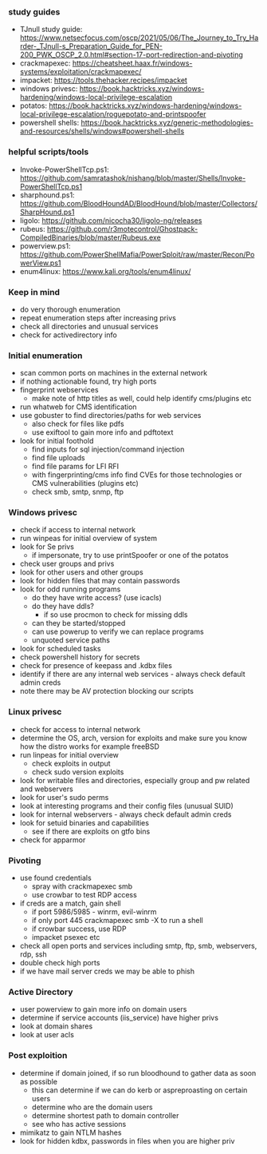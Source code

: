 ### study guides
- TJnull study guide: https://www.netsecfocus.com/oscp/2021/05/06/The_Journey_to_Try_Harder-_TJnull-s_Preparation_Guide_for_PEN-200_PWK_OSCP_2.0.html#section-17-port-redirection-and-pivoting
- crackmapexec: https://cheatsheet.haax.fr/windows-systems/exploitation/crackmapexec/
- impacket: https://tools.thehacker.recipes/impacket
- windows privesc: https://book.hacktricks.xyz/windows-hardening/windows-local-privilege-escalation
- potatos: https://book.hacktricks.xyz/windows-hardening/windows-local-privilege-escalation/roguepotato-and-printspoofer
- powershell shells: https://book.hacktricks.xyz/generic-methodologies-and-resources/shells/windows#powershell-shells

### helpful scripts/tools
- Invoke-PowerShellTcp.ps1: https://github.com/samratashok/nishang/blob/master/Shells/Invoke-PowerShellTcp.ps1
- sharphound.ps1: https://github.com/BloodHoundAD/BloodHound/blob/master/Collectors/SharpHound.ps1
- ligolo: https://github.com/nicocha30/ligolo-ng/releases
- rubeus: https://github.com/r3motecontrol/Ghostpack-CompiledBinaries/blob/master/Rubeus.exe
- powerview.ps1: https://github.com/PowerShellMafia/PowerSploit/raw/master/Recon/PowerView.ps1
- enum4linux: https://www.kali.org/tools/enum4linux/

### Keep in mind
- do very thorough enumeration
- repeat enumeration steps after increasing privs
- check all directories and unusual services
- check for activedirectory info

### Initial enumeration
- scan common ports on machines in the external network
- if nothing actionable found, try high ports
- fingerprint webservices
	- make note of http titles as well, could help identify cms/plugins etc
- run whatweb for CMS identification
- use gobuster to find directories/paths for web services
	- also check for files like pdfs
	- use exiftool to gain more info and pdftotext 
- look for initial foothold
	- find inputs for sql injection/command injection
	- find file uploads
	- find file params for LFI RFI
	- with fingerprinting/cms info find CVEs for those technologies or CMS vulnerabilities (plugins etc)
	- check smb, smtp, snmp, ftp

### Windows privesc
- check if access to internal network
- run winpeas for initial overview of system
- look for Se privs
	- if impersonate, try to use printSpoofer or one of the potatos
- check user groups and privs
- look for other users and other groups
- look for hidden files that may contain passwords
- look for odd running programs 
	- do they have write access? (use icacls)
	- do they have ddls?
		- if so use procmon to check for missing ddls
	- can they be started/stopped
	- can use powerup to verify we can replace programs
	- unquoted service paths
- look for scheduled tasks
- check powershell history for secrets
- check for presence of keepass and .kdbx files
- identify if there are any internal web services - always check default admin creds
- note there may be AV protection blocking our scripts

### Linux privesc
- check for access to internal network
- determine the OS, arch, version for exploits and make sure you know how the distro works for example freeBSD
- run linpeas for initial overview
	- check exploits in output
	- check sudo version exploits
- look for writable files and directories, especially group and pw related and webservers
- look for user's sudo perms
- look at interesting programs and their config files (unusual SUID)
- look for internal webservers - always check default admin creds
- look for setuid binaries and capabilities
	- see if there are exploits on gtfo bins
- check for apparmor

### Pivoting
- use found credentials
	- spray with crackmapexec smb
	- use crowbar to test RDP access
- if creds are a match, gain shell
	- if port 5986/5985 - winrm, evil-winrm
	- if only port 445 crackmapexec smb -X to run a shell
	- if crowbar success, use RDP
	- impacket psexec etc
- check all open ports and services including smtp, ftp, smb, webservers, rdp, ssh
- double check high ports
- if we have mail server creds we may be able to phish

### Active Directory 
- user powerview to gain more info on domain users
- determine if service accounts (iis_service) have higher privs
- look at domain shares
- look at user acls

### Post exploition
- determine if domain joined, if so run bloodhound to gather data as soon as possible
	-  this can determine if we can do kerb or aspreproasting on certain users
	- determine who are the domain users
	- determine shortest path to domain controller
	- see who has active sessions
- mimikatz to gain NTLM hashes
- look for hidden kdbx, passwords in files when you are higher priv